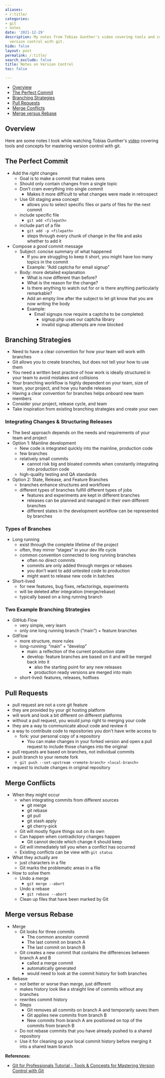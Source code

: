 ```yaml
---
aliases:
- /:title/
categories:
- git
- notes
date: '2021-12-29'
description: My notes from Tobias Gunther's video covering tools and concepts for
  version control with git.
hide: false
layout: post
permalink: /:title/
search_exclude: false
title: Notes on Version Control
toc: false

---
```


* [Overview](#overview)
* [The Perfect Commit](#the-perfect-commit)
* [Branching Strategies](#branching-strategies)
* [Pull Requests](#pull-requests)
* [Merge Conflicts](#merge-conflicts)
* [Merge versus Rebase](#Merge-versus-rebase)



## Overview

Here are some notes I took while watching Tobias Gunther's [video](https://www.youtube.com/watch?v=Uszj_k0DGsg) covering tools and concepts for mastering version control with git.



## The Perfect Commit

- Add the *right* changes
    - Goal is to make a commit that makes sens
    - Should only contain changes from a single topic
    - Don’t cram everything into single commit
        - Makes it more difficult to what changes were made in retrospect
    - Use Git staging area concept
        - allows you to select specific files or parts of files for the next commit
    - include specific file
        - `git add <filepath>`
    - include part of a file
        - `git add -p <filepath>`
        - steps through every chunk of change in the file and asks whether to add it
- Compose a *good* commit message
    - Subject: concise summary of what happened
        - If you are struggling to keep it short, you might have too many topics in the commit
        - Example: “Add captcha for email signup”
    - Body: more detailed explanation
        - What is now different than before?
        - What is the reason for the change?
        - Is there anything to watch out for or is there anything particularly remarkable?
        - Add an empty line after the subject to let git know that you are now writing the body
        - Example:
            - Email signups now require a captcha to be completed:
                - signup.php uses our captcha library
                - invalid signup attempts are now blocked

## Branching Strategies

- Need to have a clear convention for how your team will work with branches
- Git allows you to create branches, but does not tell your how to use them
- You need a written best practice of how work is ideally structured in your team to avoid mistakes and collisions
- Your branching workflow is highly dependent on your team, size of team, your project, and how you handle releases
- Having a clear convention for branches helps onboard new team members
- Consider your project, release cycle, and team
- Take inspiration from existing branching strategies and create your own

### Integrating Changes & Structuring Releases

- The best approach depends on the needs and requirements of your team and project
- Option 1: Mainline development
    - New code is integrated quickly into the mainline, production code
    - few branches
    - relatively small commits
        - cannot risk big and bloated commits when constantly integrating into production code
    - high-quality testing and QA standards
- Option 2: State, Release, and Feature Branches
    - branches enhance structures and workflows
    - different types of branches fulfill different types of jobs
        - features and experiments are kept in different branches
        - releases can be planned and managed in their own different branches
        - different states in the development workflow can be represented by branches
    

### Types of Branches

- Long running
    - exist through the complete lifetime of the project
    - often, they mirror “stages” in your dev life cycle
    - common convention connected to long running branches
        - often no direct commits
        - commits are only added through merges or rebases
        - you don’t want to add untested code to production
        - might want to release new code in batches
- Short-lived
    - for new features, bug fixes, refactorings, experiments
    - will be deleted after integration (merge/rebase)
    - typically based on a long running branch

### Two Example Branching Strategies

- GitHub Flow
    - very simple, very learn
    - only one long running branch (”main”) + feature branches
- GitFlow
    - more structure, more rules
    - long-running: “main” + “develop”
        - main: a relfection of the current production state
        - develop: feature branches are based on it and will be merged back into it
            - also the starting point for any new releases
            - production ready versions are merged into main
    - short-lived: features, releases, hotfixes

## Pull Requests

- pull request are not a core git feature
- they are provided by your git hosting platform
- will work and look a bit different on different platforms
- without a pull request, you would jump right to merging your code
- they are a way to communicate about code and review it
- a way to contribute code to repositories you don’t have write access to
    - fork: your personal copy of a repository
        - You can make changes in your forked version and open a pull request to include those changes into the original
- pull requests are based on branches, not individual commits
- push branch to your remote fork
    - `git push --set-upstream <remote-branch> <local-branch>`
- request to include changes in original repository

## Merge Conflicts

- When they might occur
    - when integrating commits from different sources
        - git merge
        - git rebase
        - git pull
        - git stash apply
        - git cherry-pick
    - Git will mostly figure things out on its own
    - Can happen when contradictory changes happen
        - Git cannot decide which change it should keep
    - Git will immediately tell you when a conflict has occurred
    - Existing conflicts can be view with `git status`
- What they actually are
    - just characters in a file
    - Git marks the problematic areas in a file
- How to solve them
    - Undo a merge
        - `git merge --abort`
    - Undo a rebase
        - `git rebase --abort`
    - Clean up files that have been marked by Git

## Merge versus Rebase

- Merge
    - Git looks for three commits
        - The common ancestor commit
        - The last commit on branch A
        - The last  commit on branch B
    - Git creates a new commit that contains the differences between branch A and B
        - called a merge commit
        - automatically generated
        - would need to look at the commit history for both branches
- Rebase
    - not better or worse than merge, just different
    - makes history look like a straight line of commits without any branches
    - rewrites commit history
    - Steps
        - Git removes all commits on branch A and temporarily saves them
        - Git applies new commits from branch B
        - New commits from branch A are positioned on top of the commits from branch B
    - Do not rebase commits that you have already pushed to a shared repository
    - Use it for cleaning up your local commit history before merging it into a shared team branch




**References:**

* [Git for Professionals Tutorial - Tools & Concepts for Mastering Version Control with Git](https://www.youtube.com/watch?v=Uszj_k0DGsg)


